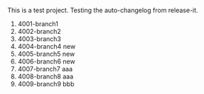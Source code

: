 This is a test project. Testing the auto-changelog from release-it.
  1. 4001-branch1
  2. 4002-branch2
  3. 4003-branch3
  4. 4004-branch4 new
  5. 4005-branch5 new
  6. 4006-branch6 new
  7. 4007-branch7 aaa
  8. 4008-branch8 aaa
  9. 4009-branch9 bbb
